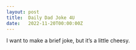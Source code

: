 ```yaml
---
layout: post
title:  Daily Dad Joke 4U
date:   2022-11-20T00:00:00Z
---
```

I want to make a brief joke, but it’s a little cheesy.
